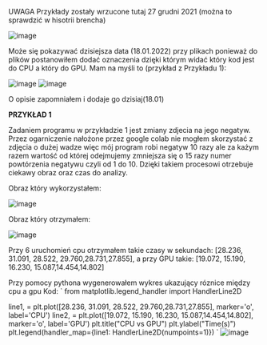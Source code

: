

UWAGA
Przykłady zostały wrzucone tutaj  27 grudni 2021 (można to sprawdzić w hisotrii brencha)

![image](https://user-images.githubusercontent.com/80325475/149984888-927298cd-1420-4910-b348-d87fb4e848e5.png)

Może się pokazywać dzisiejsza data (18.01.2022) przy plikach ponieważ do plików postanowiłem dodać oznaczenia dzięki którym widać który kod jest do CPU a który do GPU. Mam na myśli to (przykład z Przykładu 1):

![image](https://user-images.githubusercontent.com/80325475/149985166-3d2995f1-d2d2-4e1b-b964-8f7be46cca2e.png)
![image](https://user-images.githubusercontent.com/80325475/149985220-5328cc00-8252-47b5-a1a9-65f30069807e.png)

O opisie zapomniałem i dodaje go dzisiaj(18.01)

**PRZYKŁAD 1**

Zadaniem programu w przykładzie 1 jest zmiany zdjecia na jego negatyw. Przez ogarniczenie nałożone przez google colab nie mogłem skorzystać z zdjęcia o dużej wadze więc mój program robi negatyw 10 razy ale za każym razem wartość od której odejmujemy zmniejsza się o 15 razy numer powtórzenia negatywu czyli od 1 do 10. Dzięki takiem procesowi otrzebuje ciekawy obraz oraz czas do analizy.

Obraz który wykorzystałem:


![image](https://user-images.githubusercontent.com/80325475/149986414-414ed2ba-c146-47ea-a0bd-08fa13920226.png)


Obraz który otrzymałem:

![image](https://user-images.githubusercontent.com/80325475/149986620-ed7a5f4a-dd68-43c6-9d5e-0517f4ab0fa6.png)

Przy 6 uruchomień cpu otrzymałem takie czasy w sekundach: [28.236, 31.091, 28.522, 29.760,28.731,27.855], a przy GPU takie: [19.072, 15.190, 16.230, 15.087,14.454,14.802]

Przy pomocy pythona wygenerowałem wykres ukazujący róznice między cpu a gpu
Kod:
`
from matplotlib.legend_handler import HandlerLine2D

line1, = plt.plot([28.236, 31.091, 28.522, 29.760,28.731,27.855], marker='o', label='CPU')
line2, = plt.plot([19.072, 15.190, 16.230, 15.087,14.454,14.802], marker='o', label='GPU')
plt.title("CPU vs GPU")
plt.ylabel("Time(s)")
plt.legend(handler_map={line1: HandlerLine2D(numpoints=1)})
`
![image](https://user-images.githubusercontent.com/80325475/149987751-57a247e5-7af2-4ea5-b107-c65ccd28499e.png)

